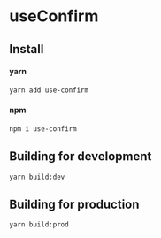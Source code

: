 # useConfirm

## Install

#### yarn

```bash
yarn add use-confirm
```

#### npm

```bash
npm i use-confirm
```

## Building for development

```bash
yarn build:dev
```

## Building for production

```bash
yarn build:prod
```
